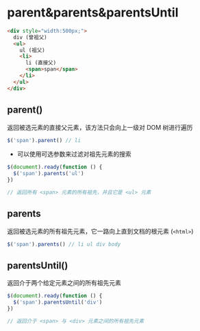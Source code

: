 # parent&parents&parentsUntil

```html
<div style="width:500px;">
  div (曾祖父)
  <ul>
    ul (祖父)
    <li>
      li (直接父)
      <span>span</span>
    </li>
  </ul>
</div>
```

## parent()

返回被选元素的直接父元素，该方法只会向上一级对 DOM 树进行遍历

```js
$('span').parent() // li
```

- 可以使用可选参数来过滤对祖先元素的搜索

```js
$(document).ready(function () {
  $('span').parents('ul')
})

// 返回所有 <span> 元素的所有祖先，并且它是 <ul> 元素
```

## parents

返回被选元素的所有祖先元素，它一路向上直到文档的根元素 (`<html>`)

```js
$('span').parents() // li ul div body
```

## parentsUntil()

返回介于两个给定元素之间的所有祖先元素

```js
$(document).ready(function () {
  $('span').parentsUntil('div')
})

// 返回介于 <span> 与 <div> 元素之间的所有祖先元素
```
